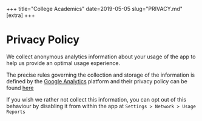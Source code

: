 +++
title="College Academics"
date=2019-05-05
slug="PRIVACY.md"
[extra]
+++

<!-- more -->
# Privacy Policy

We collect anonymous analytics information about your usage of the app
to help us provide an optimal usage experience.

The precise rules governing the collection and storage of the information is
defined by the [Google Analytics][1] platform and their privacy policy can be found [here][2]

If you wish we rather not collect this information,
you can opt out of this behaviour by disabling it
from within the app at `Settings > Network > Usage Reports`

[1]: https://marketingplatform.google.com/about/analytics/
[2]: https://support.google.com/analytics/answer/6004245?hl=en
